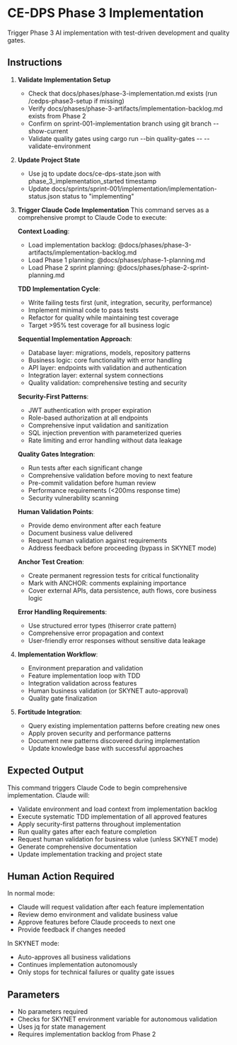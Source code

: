 # CE-DPS Phase 3 Implementation

Trigger Phase 3 AI implementation with test-driven development and quality gates.

## Instructions

1. **Validate Implementation Setup**
   - Check that docs/phases/phase-3-implementation.md exists (run /cedps-phase3-setup if missing)
   - Verify docs/phases/phase-3-artifacts/implementation-backlog.md exists from Phase 2
   - Confirm on sprint-001-implementation branch using git branch --show-current
   - Validate quality gates using cargo run --bin quality-gates -- --validate-environment

2. **Update Project State**
   - Use jq to update docs/ce-dps-state.json with phase_3_implementation_started timestamp
   - Update docs/sprints/sprint-001/implementation/implementation-status.json status to "implementing"

3. **Trigger Claude Code Implementation**
   This command serves as a comprehensive prompt to Claude Code to execute:
   
   **Context Loading**:
   - Load implementation backlog: @docs/phases/phase-3-artifacts/implementation-backlog.md
   - Load Phase 1 planning: @docs/phases/phase-1-planning.md  
   - Load Phase 2 sprint planning: @docs/phases/phase-2-sprint-planning.md

   **TDD Implementation Cycle**:
   - Write failing tests first (unit, integration, security, performance)
   - Implement minimal code to pass tests
   - Refactor for quality while maintaining test coverage
   - Target >95% test coverage for all business logic

   **Sequential Implementation Approach**:
   - Database layer: migrations, models, repository patterns
   - Business logic: core functionality with error handling
   - API layer: endpoints with validation and authentication
   - Integration layer: external system connections
   - Quality validation: comprehensive testing and security

   **Security-First Patterns**:
   - JWT authentication with proper expiration
   - Role-based authorization at all endpoints
   - Comprehensive input validation and sanitization
   - SQL injection prevention with parameterized queries
   - Rate limiting and error handling without data leakage

   **Quality Gates Integration**:
   - Run tests after each significant change
   - Comprehensive validation before moving to next feature
   - Pre-commit validation before human review
   - Performance requirements (<200ms response time)
   - Security vulnerability scanning

   **Human Validation Points**:
   - Provide demo environment after each feature
   - Document business value delivered
   - Request human validation against requirements
   - Address feedback before proceeding (bypass in SKYNET mode)

   **Anchor Test Creation**:
   - Create permanent regression tests for critical functionality
   - Mark with ANCHOR: comments explaining importance
   - Cover external APIs, data persistence, auth flows, core business logic

   **Error Handling Requirements**:
   - Use structured error types (thiserror crate pattern)
   - Comprehensive error propagation and context
   - User-friendly error responses without sensitive data leakage

4. **Implementation Workflow**:
   - Environment preparation and validation
   - Feature implementation loop with TDD
   - Integration validation across features
   - Human business validation (or SKYNET auto-approval)
   - Quality gate finalization

5. **Fortitude Integration**:
   - Query existing implementation patterns before creating new ones
   - Apply proven security and performance patterns
   - Document new patterns discovered during implementation
   - Update knowledge base with successful approaches

## Expected Output

This command triggers Claude Code to begin comprehensive implementation. Claude will:
- Validate environment and load context from implementation backlog
- Execute systematic TDD implementation of all approved features
- Apply security-first patterns throughout implementation
- Run quality gates after each feature completion
- Request human validation for business value (unless SKYNET mode)
- Generate comprehensive documentation
- Update implementation tracking and project state

## Human Action Required

In normal mode:
- Claude will request validation after each feature implementation
- Review demo environment and validate business value
- Approve features before Claude proceeds to next one
- Provide feedback if changes needed

In SKYNET mode:
- Auto-approves all business validations
- Continues implementation autonomously
- Only stops for technical failures or quality gate issues

## Parameters
- No parameters required
- Checks for SKYNET environment variable for autonomous validation
- Uses jq for state management
- Requires implementation backlog from Phase 2